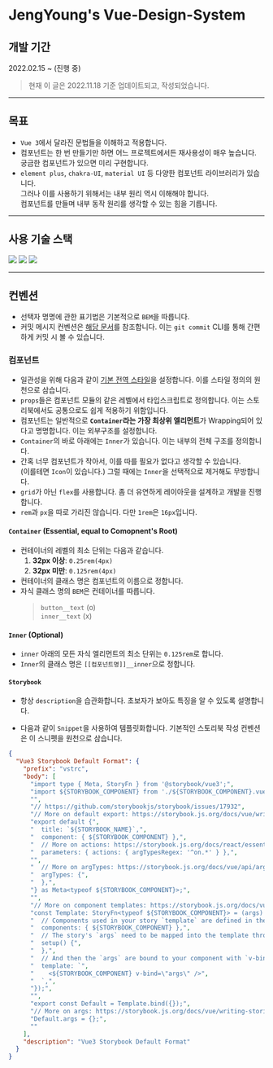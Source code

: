 # JengYoung's Vue-Design-System

## 개발 기간

2022.02.15 ~ (진행 중)

> 현재 이 글은 2022.11.18 기준 업데이트되고, 작성되었습니다.

---

## 목표

- `Vue 3`에서 달라진 문법들을 이해하고 적용합니다.
- 컴포넌트는 한 번 만들기만 하면 어느 프로젝트에서든 재사용성이 매우 높습니다. 궁금한 컴포넌트가 있으면 미리 구현합니다.
- `element plus`, `chakra-UI`, `material UI` 등 다양한 컴포넌트 라이브러리가 있습니다.  
  그러나 이를 사용하기 위해서는 내부 원리 역시 이해해야 합니다.  
  컴포넌트를 만들며 내부 동작 원리를 생각할 수 있는 힘을 기릅니다.

---

## 사용 기술 스택

<img src="https://img.shields.io/badge/typescript-3178C6?style=for-the-badge&logo=typescript&logoColor=white">

<img src="https://img.shields.io/badge/vue.js-4FC08D?style=for-the-badge&logo=vue.js&logoColor=white">

<img src="https://img.shields.io/badge/storybook-FF4785?style=for-the-badge&logo=storybook&logoColor=white">

---

## 컨벤션

- 선택자 명명에 관한 표기법은 기본적으로 `BEM`을 따릅니다.
- 커밋 메시지 컨벤션은 [해당 문서](./.github/git-commit-message.txt)를 참조합니다. 이는 `git commit` CLI를 통해 간편하게 커밋 시 볼 수 있습니다.

### 컴포넌트

- 일관성을 위해 다음과 같이 [기본 전역 스타일](./src/css/vars.module.scss)을 설정합니다. 이를 스타일 정의의 원천으로 삼습니다.
- `props`들은 컴포넌트 모듈의 같은 레벨에서 타입스크립트로 정의합니다. 이는 스토리북에서도 공통으로도 쉽게 적용하기 위함입니다.
- 컴포넌트는 일반적으로 **`Container`라는 가장 최상위 엘리먼트**가 Wrapping되어 있다고 명명합니다. 이는 외부구조를 설정합니다.
- `Container`의 바로 아래에는 `Inner`가 있습니다. 이는 내부의 전체 구조를 정의합니다.
- 간혹 너무 컴포넌트가 작아서, 이를 따를 필요가 없다고 생각할 수 있습니다.  
  (이를테면 `Icon`이 있습니다.) 그럴 때에는 `Inner`을 선택적으로 제거해도 무방합니다.
- `grid`가 아닌 `flex`를 사용합니다. 좀 더 유연하게 레이아웃을 설계하고 개발을 진행합니다.
- `rem`과 `px`을 따로 가리진 않습니다. 다만 `1rem`은 `16px`입니다.

#### `Container` (Essential, equal to Comopnent's Root)

- 컨테이너의 레벨의 최소 단위는 다음과 같습니다.
  1. **32px 이상**: `0.25rem(4px)`
  2. **32px 미만**: `0.125rem(4px)`
- 컨테이너의 클래스 명은 컴포넌트의 이름으로 정합니다.
- 자식 클래스 명의 `BEM`은 컨테이너를 따릅니다.
  > `button__text` (o)  
  > `inner__text` (x)

#### `Inner` (Optional)

- `inner` 아래의 모든 자식 엘리먼트의 최소 단위는 `0.125rem`로 합니다.
- `Inner`의 클래스 명은 `[[컴포넌트명]]__inner`으로 정합니다.

#### `Storybook`

- 항상 `description`을 습관화합니다. 초보자가 보아도 특징을 알 수 있도록 설명합니다.

- 다음과 같이 `Snippet`을 사용하여 템플릿화합니다. 기본적인 스토리북 작성 컨벤션은 이 스니펫을 원천으로 삼습니다.

```json
{
  "Vue3 Storybook Default Format": {
    "prefix": "vstrc",
    "body": [
      "import type { Meta, StoryFn } from '@storybook/vue3';",
      "import ${STORYBOOK_COMPONENT} from './${STORYBOOK_COMPONENT}.vue;",
      "",
      "// https://github.com/storybookjs/storybook/issues/17932",
      "// More on default export: https://storybook.js.org/docs/vue/writing-stories/introduction#default-export",
      "export default {",
      "  title: `${STORYBOOK_NAME}`,",
      "  component: { ${STORYBOOK_COMPONENT} },",
      "  // More on actions: https://storybook.js.org/docs/react/essentials/actions",
      "  parameters: { actions: { argTypesRegex: '^on.*' } },",
      "",
      "  // More on argTypes: https://storybook.js.org/docs/vue/api/argtypes",
      "  argTypes: {",
      "  },",
      "} as Meta<typeof ${STORYBOOK_COMPONENT}>;",
      "",
      "// More on component templates: https://storybook.js.org/docs/vue/writing-stories/introduction#using-args",
      "const Template: StoryFn<typeof ${STORYBOOK_COMPONENT}> = (args) => ({",
      "  // Components used in your story `template` are defined in the `components` object",
      "  components: { ${STORYBOOK_COMPONENT} },",
      "  // The story's `args` need to be mapped into the template through the `setup()` method",
      "  setup() {",
      "  },",
      "  // And then the `args` are bound to your component with `v-bind=\"args\"`",
      "  template: `",
      "    <${STORYBOOK_COMPONENT} v-bind=\"args\" />",
      "  `,",
      "});",
      "",
      "export const Default = Template.bind({});",
      "// More on args: https://storybook.js.org/docs/vue/writing-stories/args",
      "Default.args = {};",
      ""
    ],
    "description": "Vue3 Storybook Default Format"
  }
}
```
